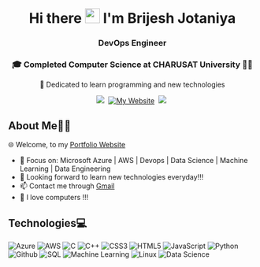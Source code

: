 <h1 align="center">Hi there <img src="https://raw.githubusercontent.com/MartinHeinz/MartinHeinz/master/wave.gif" width="30px"  height="30px"> I'm Brijesh Jotaniya</h1>
<h3 align="center">DevOps Engineer </h3>
<h3 align="center"> 🎓 Completed Computer Science at CHARUSAT University 🧑‍🎓</h3>

<p align='center'>
 🎯 Dedicated to learn programming and new technologies </b> 
</p>

<p align='center'>
  <a href="https://www.linkedin.com/in/brijesh-jotaniya-01890227a/"><img src="https://img.shields.io/badge/linkedin-%230077B5.svg?&style=for-the-badge&logo=linkedin&logoColor=white" /></a>&nbsp;
   <a href="https://iambrijeshh.github.io">
<img alt="My Website" title="My Website" src="https://img.shields.io/badge/Portfolio-ff4828?style=for-the-badge&logo=About.me&logoColor=white"/></a>&nbsp;
   <a href="https://www.instagram.com/brijesh_jotaniya?igsh=YnlmNmVvd3Q4a2J6"><img src="https://img.shields.io/badge/Instagram-E4405F?style=for-the-badge&logo=instagram&logoColor=white"/></a>&nbsp;
</p>

## About Me🙋🏻

🌐 Welcome, to my [Portfolio Website](https://iambrijeshh.github.io)

- 📑 Focus on: Microsoft Azure | AWS | Devops | Data Science | Machine Learning | Data Engineering 
- 👯 Looking forward to learn new technologies everyday!!!
- 📫 Contact me through [Gmail](bjotaniya4@gmail.com)
- :sparkling_heart: I love computers !!!

## Technologies💻

![Azure](https://img.shields.io/badge/azure-%230072C6.svg?style=for-the-badge&logo=azure-devops&logoColor=white) ![AWS](https://img.shields.io/badge/AWS-%23FF9900.svg?style=for-the-badge&logo=amazon-aws&logoColor=white) ![C](https://img.shields.io/badge/c-%2300599C.svg?style=for-the-badge&logo=c&logoColor=white) ![C++](https://img.shields.io/badge/c++-%2300599C.svg?style=for-the-badge&logo=c%2B%2B&logoColor=white) ![CSS3](https://img.shields.io/badge/css3-%231572B6.svg?style=for-the-badge&logo=css3&logoColor=white) ![HTML5](https://img.shields.io/badge/html5-%23E34F26.svg?style=for-the-badge&logo=html5&logoColor=white) ![JavaScript](https://img.shields.io/badge/javascript-%23323330.svg?style=for-the-badge&logo=javascript&logoColor=%23F7DF1E) ![Python](https://img.shields.io/badge/python-3670A0?style=for-the-badge&logo=python&logoColor=ffdd54) ![Github](https://img.shields.io/badge/GitHub-100000?style=for-the-badge&logo=github&logoColor=white) ![SQL](https://img.shields.io/badge/SQL-%23323330.svg?style=for-the-badge&logo=sql&logoColor=white) ![Machine Learning](https://img.shields.io/badge/Machine%20Learning-yellow.svg?style=for-the-badge&logo=python&logoColor=white) ![Linux](https://img.shields.io/badge/Linux-black.svg?style=for-the-badge&logo=linux&logoColor=white) ![Data Science](https://img.shields.io/badge/Data%20Science-blue.svg?style=for-the-badge&logo=data-science&logoColor=white)
